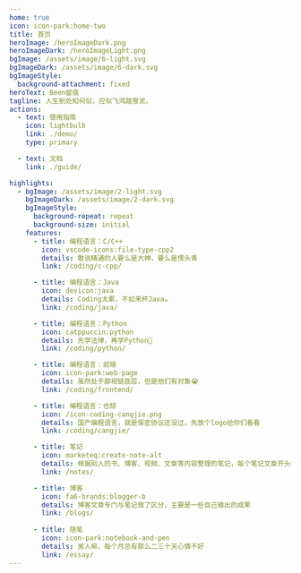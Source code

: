 ```yaml
---
home: true
icon: icon-park:home-two
title: 首页
heroImage: /heroImageDark.png
heroImageDark: /heroImageLight.png
bgImage: /assets/image/6-light.svg
bgImageDark: /assets/image/6-dark.svg
bgImageStyle:
  background-attachment: fixed
heroText: Been留痕
tagline: 人生到处知何似，应似飞鸿踏雪泥。
actions:
  - text: 使用指南
    icon: lightbulb
    link: ./demo/
    type: primary

  - text: 文档
    link: ./guide/

highlights:
  - bgImage: /assets/image/2-light.svg
    bgImageDark: /assets/image/2-dark.svg
    bgImageStyle:
      background-repeat: repeat
      background-size: initial
    features:
      - title: 编程语言：C/C++
        icon: vscode-icons:file-type-cpp2
        details: 敢说精通的人要么是大神，要么是愣头青
        link: /coding/c-cpp/

      - title: 编程语言：Java
        icon: devicon:java
        details: Coding太累，不如来杯Java☕
        link: /coding/java/

      - title: 编程语言：Python
        icon: catppuccin:python
        details: 先学法律，再学Python🐍
        link: /coding/python/

      - title: 编程语言：前端
        icon: icon-park:web-page
        details: 虽然处于鄙视链底层，但是他们有对象😭
        link: /coding/frontend/

      - title: 编程语言：仓颉
        icon: /icon-coding-cangjie.png
        details: 国产编程语言，就是保密协议还没过，先放个logo给你们看看
        link: /coding/cangjie/

      - title: 笔记
        icon: marketeq:create-note-alt
        details: 根据别人的书、博客、视频、文章等内容整理的笔记，每个笔记文章开头都会标明出处
        link: /notes/

      - title: 博客
        icon: fa6-brands:blogger-b
        details: 博客文章专门与笔记做了区分，主要是一些自己输出的成果
        link: /blogs/
      
      - title: 随笔
        icon: icon-park:notebook-and-pen
        details: 男人嘛，每个月总有那么二三十天心情不好
        link: /essay/
---
```


